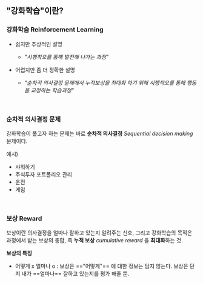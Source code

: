 ## "강화학습"이란?

### 강화학습 Reinforcement Learning 

- 쉽지만 추상적인 설명 
	- *"시행착오를 통해 발전해 나가는 과정"*

- 어렵지만 좀 더 정확한 설명 
	- *"순차적 의사결정 문제에서 누적보상을 최대화 하기 위해 시행착오를 통해 행동을 교정하는 학습과정"*

<br>

### 순차적 의사결정 문제

강화학습이 풀고자 하는 문제는 바로 **순차적 의사결정** *Sequential decision making* 문제이다.

예시)
-  샤워하기
- 주식투자 포트폴리오 관리
- 운전
- 게임

<br>

### 보상 Reward

보상이란 의사결정을 얼마나 잘하고 있는지 알려주는 신호, 그리고 강화학습의 목적은 과정에서 받는 보상의 총합, 즉 **누적 보상** *cumulative reward* 을 **최대화**하는 것.
 
**보상의 특징**
 - 어떻게 x 얼마나 o
	 : 보상은 =="어떻게"== 에 대한 정보는 담지 않는다. 보상은 단지 내가 ==얼마나== 잘하고 있는지를 평가 해줄 뿐.
